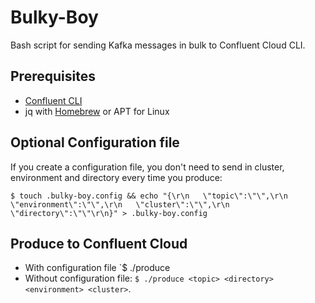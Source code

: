 # Bulky-Boy
Bash script for sending Kafka messages in bulk to Confluent Cloud CLI.

## Prerequisites

 * [Confluent CLI](https://docs.confluent.io/confluent-cli/current/install.html)
 * jq with [Homebrew](https://formulae.brew.sh/formula/jq) or APT for Linux
 
## Optional Configuration file
If you create a configuration file, you don't need to send in cluster, environment and directory every time you produce:

`$ touch .bulky-boy.config && echo "{\r\n   \"topic\":\"\",\r\n   \"environment\":\"\",\r\n   \"cluster\":\"\",\r\n   \"directory\":\"\"\r\n}" > .bulky-boy.config`

## Produce to Confluent Cloud

 * With configuration file `$ ./produce <topic>
 * Without configuration file: `$ ./produce <topic> <directory> <environment> <cluster>`.





